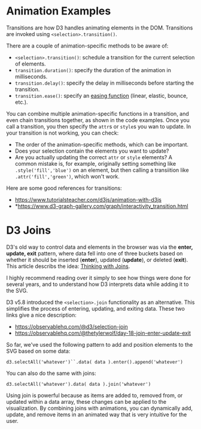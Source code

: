 # Animation Examples

Transitions are how D3 handles animating elements in the DOM. Transitions are invoked using `<selection>.transition()`.

There are a couple of animation-specific methods to be aware of:
* `<selection>.transition()`: schedule a transition for the current selection of elements.
* `transition.duration()`: specify the duration of the animation in milliseconds.
* `transition.delay()`: specify the delay in milliseconds before starting the transition.
* `transition.ease()`: specify an [easing function](https://bl.ocks.org/d3noob/39e8263efd3db34c3bde486f9067a961) (linear, elastic, bounce, etc.).


You can combine multiple animation-specific functions in a transition, and even chain transitions together, as shown in the code examples. Once you call a transition, you then specify the `attr`s or `style`s you wan to update. In your transition is not working, you can check:

* The order of the animation-specific methods, which can be important.
* Does your selection contain the elements you want to update?
* Are you actually updating the correct `attr` or `style` elements? A common mistake is, for example, originally setting something like `.style('fill','blue')` on an element, but then calling a transiition like `.attr('fill','green')`, which won't work.


Here are some good references for transitions:
* https://www.tutorialsteacher.com/d3js/animation-with-d3js
* *https://www.d3-graph-gallery.com/graph/interactivity_transition.html

# D3 Joins

D3's old way to control data and elements in the browser was via the **enter, update, exit** pattern, where data fell into one of three buckets based on whether it should be inserted (**enter**), updated (**update**), or deleted (**exit**). This article describs the idea: [Thinking with Joins](https://bost.ocks.org/mike/join/). 

I highly recommend reading over it simply to see how things were done for several years, and to understand how D3 interprets data while adding it to the SVG.

D3 v5.8 introduced the `<selection>.join` functionality as an alternative. This simplifies the process of entering, updating, and exiting data. These two links give a nice description:

* https://observablehq.com/@d3/selection-join
* https://observablehq.com/@thetylerwolf/day-18-join-enter-update-exit

So far, we've used the following pattern to add and position elements to the SVG based on some data:

`d3.selectAll('whatever')``.data( data ).enter().append('whatever')`

You can also do the same with joins:

`d3.selectAll('whatever').data( data ).join('whatever')`

Using join is powerful because as items are added to, removed from, or updated within a data array, these changes can be applied to the visualization. By combining joins with animations, you can dynamically add, update, and remove items in an animated way that is very intuitive for the user.
